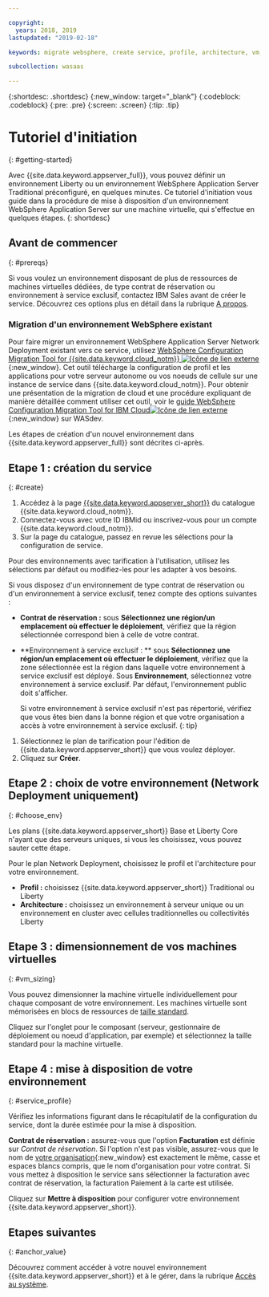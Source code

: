 ```yaml
---

copyright:
  years: 2018, 2019
lastupdated: "2019-02-18"

keywords: migrate websphere, create service, profile, architecture, vm, virtual machine, provision

subcollection: wasaas

---
```


{:shortdesc: .shortdesc}
{:new_window: target="_blank"}
{:codeblock: .codeblock}
{:pre: .pre}
{:screen: .screen}
{:tip: .tip}


# Tutoriel d'initiation
{: #getting-started}

Avec {{site.data.keyword.appserver_full}}, vous pouvez définir un environnement Liberty ou un environnement WebSphere Application Server Traditional préconfiguré, en quelques minutes. Ce tutoriel d'initiation vous guide dans la procédure de mise à disposition d'un environnement WebSphere Application Server sur une machine virtuelle, qui s'effectue en quelques étapes.
{: shortdesc}

## Avant de commencer
{: #prereqs}

Si vous voulez un environnement disposant de plus de ressources de machines virtuelles dédiées, de type contrat de réservation ou environnement à service exclusif, contactez IBM Sales avant de créer le service. Découvrez ces options plus en détail dans la rubrique [A propos](/docs/services/ApplicationServeronCloud?topic=wasaas-about#about).

### Migration d'un environnement WebSphere existant

Pour faire migrer un environnement WebSphere Application Server Network Deployment existant vers ce service, utilisez [WebSphere Configuration Migration Tool for {{site.data.keyword.cloud_notm}} ![Icône de lien externe](../../icons/launch-glyph.svg "Icône de lien externe")](https://developer.ibm.com/wasdev/downloads/#asset/tools-WebSphere_Configuration_Migration_Tool_for_IBM_Cloud){:new_window}. Cet outil télécharge la configuration de profil et les applications pour votre serveur autonome ou vos noeuds de cellule sur une instance de service dans {{site.data.keyword.cloud_notm}}. Pour obtenir une présentation de la migration de cloud et une procédure expliquant de manière détaillée comment utiliser cet outil, voir le [guide WebSphere Configuration Migration Tool for IBM Cloud![Icône de lien externe](../../icons/launch-glyph.svg "Icône de lien externe")](https://developer.ibm.com/wasdev/docs/websphere-config-migration-cloud/){:new_window} sur WASdev.

Les étapes de création d'un nouvel environnement dans {{site.data.keyword.appserver_full}} sont décrites ci-après.

## Etape 1 : création du service
{: #create}

1. Accédez à la page [{{site.data.keyword.appserver_short}}](https://{DomainName}/catalog/services/websphere-application-server) du catalogue {{site.data.keyword.cloud_notm}}.
1. Connectez-vous avec votre ID IBMid ou inscrivez-vous pour un compte {{site.data.keyword.cloud_notm}}.
1. Sur la page du catalogue, passez en revue les sélections pour la configuration de service.

  Pour des environnements avec tarification à l'utilisation, utilisez les sélections par défaut ou modifiez-les pour les adapter à vos besoins.

  Si vous disposez d'un environnement de type contrat de réservation ou d'un environnement à service exclusif, tenez compte des options suivantes :

  * **Contrat de réservation :** sous **Sélectionnez une région/un emplacement où effectuer le déploiement**, vérifiez que la région sélectionnée correspond bien à celle de votre contrat.

  * **Environnement à service exclusif : ** sous **Sélectionnez une région/un emplacement où effectuer le déploiement**, vérifiez que la zone sélectionnée est la région dans laquelle votre environnement à service exclusif est déployé. Sous **Environnement**, sélectionnez votre environnement à service exclusif. Par défaut, l'environnement public doit s'afficher.

    Si votre environnement à service exclusif n'est pas répertorié, vérifiez que vous êtes bien dans la bonne région et que votre organisation a accès à votre environnement à service exclusif.
    {: tip}
1. Sélectionnez le plan de tarification pour l'édition de {{site.data.keyword.appserver_short}} que vous voulez déployer.
1. Cliquez sur **Créer**.


## Etape 2 : choix de votre environnement (Network Deployment uniquement)
{: #choose_env}

Les plans {{site.data.keyword.appserver_short}} Base et Liberty Core n'ayant que des serveurs uniques, si vous les choisissez, vous pouvez sauter cette étape.

Pour le plan Network Deployment, choisissez le profil et l'architecture pour votre environnement.

* **Profil :** choisissez {{site.data.keyword.appserver_short}} Traditional ou Liberty
* **Architecture :** choisissez un environnement à serveur unique ou un environnement en cluster avec cellules traditionnelles ou collectivités Liberty


## Etape 3 : dimensionnement de vos machines virtuelles
{: #vm_sizing}

Vous pouvez dimensionner la machine virtuelle individuellement pour chaque composant de votre environnement. Les machines virtuelle sont mémorisées en blocs de ressources de [taille standard](/docs/services/ApplicationServeronCloud?topic=wasaas-about#vm-size).

Cliquez sur l'onglet pour le composant (serveur, gestionnaire de déploiement ou noeud d'application, par exemple) et sélectionnez la taille standard pour la machine virtuelle.

## Etape 4 : mise à disposition de votre environnement
{: #service_profile}

Vérifiez les informations figurant dans le récapitulatif de la configuration du service, dont la durée estimée pour la mise à disposition.

**Contrat de réservation :** assurez-vous que l'option **Facturation** est définie sur _Contrat de réservation_. Si l'option n'est pas visible, assurez-vous que le nom de [votre organisation](/docs/account?topic=account-orgsspacesusers){:new_window} est exactement le même, casse et espaces blancs compris, que le nom d'organisation pour votre contrat. Si vous mettez à disposition le service sans sélectionner la facturation avec contrat de réservation, la facturation Paiement à la carte est utilisée.

Cliquez sur **Mettre à disposition** pour configurer votre environnement {{site.data.keyword.appserver_short}}.

## Etapes suivantes
{: #anchor_value}

Découvrez comment accéder à votre nouvel environnement {{site.data.keyword.appserver_short}} et à le gérer, dans la rubrique [Accès au système](/docs/services/ApplicationServeronCloud?topic=wasaas-system_access).
